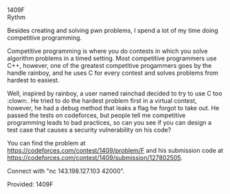 1409F  
Rythm

Besides creating and solving pwn problems, I spend a lot of my time doing competitive programming.

Competitive programming is where you do contests in which you solve algorithm problems in a timed setting. Most competitive programmers use C++, however, one of the greatest competitive progammers goes by the handle rainboy, and he uses C for every contest and solves problems from hardest to easiest.

Well, inspired by rainboy, a user named rainchad decided to try to use C too :clown:. He tried to do the hardest problem first in a virtual contest, however, he had a debug method that leaks a flag he forgot to take out. He passed the tests on codeforces, but people tell me competitive programming leads to bad practices, so can you see if you can design a test case that causes a security vulnerability on his code?

You can find the problem at https://codeforces.com/contest/1409/problem/F and his submission code at https://codeforces.com/contest/1409/submission/127802505.

Connect with "nc 143.198.127.103 42000".

Provided: 1409F
